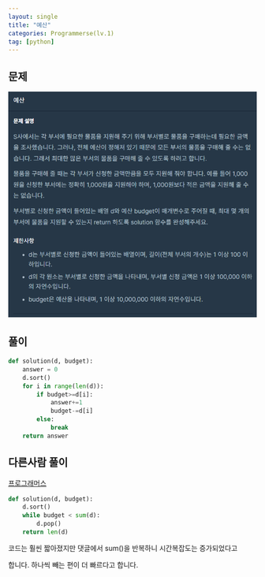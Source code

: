 ```yaml
---
layout: single
title: "예산"
categories: Programmerse(lv.1)
tag: [python]
---
```


## 문제

![예산](../../images/2023-02-06-예산/예산.png)

## 풀이

```python
def solution(d, budget):
    answer = 0
    d.sort()
    for i in range(len(d)):
        if budget>=d[i]:
            answer+=1
            budget-=d[i]
        else:
            break
    return answer
```





## 다른사람 풀이

<a href="https://school.programmers.co.kr/learn/courses/30/lessons/12982/solution_groups?language=python3">프로그래머스</a>

```python
def solution(d, budget):
    d.sort()
    while budget < sum(d):
        d.pop()
    return len(d)
```

코드는 훨씬 짧아졌지만 댓글에서 sum()을 반복하니 시간복잡도는 증가되었다고

합니다.  하나씩 빼는 편이 더 빠르다고 합니다.
